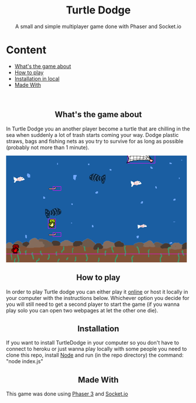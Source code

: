 <h1 align="center">Turtle Dodge</h1>
<p align="center">A small and simple multiplayer game done with Phaser and Socket.io</p>
<h1>Content</h1>
<ul>
 <li><a href="#info">What's the game about<a/></li>
  <li><a href="#how">How to play<a/></li>
 <li><a href="#insta">Installation in local<a/></li>
 <li><a href="#made">Made With<a/></li>
</ul>
<br>
<h2 align="center" id="info">What's the game about</h2>
<p>In Turtle Dodge you an another player become a turtle that are chilling in the sea when suddenly a lot of trash starts coming your way. Dodge plastic straws, bags and fishing nets as you try to survive for as long as possible (probably not more than 1 minute). </p>
<img align="center" src="game.png" alt="In game capture">
<h2 align="center" id="how">How to play</h2>
<p>In order to play Turtle dodge you can either play it <a href="https://turtledodge.herokuapp.com/">online</a> or host it locally in your computer with the instructions below. Whichever option you decide for you will still need to get a second player to start the game (if you wanna play solo you can open two webpages at let the other one die).  
<h2 align="center" id="insta">Installation</h2>
<p>If you want to install TurtleDodge in your computer so you don't have to connect to heroku or just wanna play locally with some people you need to clone this repo, install <a href="https://nodejs.org/en/download/">Node</a> and run (in the repo directory) the command: "node index.js"</p>
<h2 align="center" id="made">Made With</h2>
<p>This game was done using <a href="http://phaser.io/">Phaser 3</a> and <a href="https://socket.io/">Socket.io</a></p>

